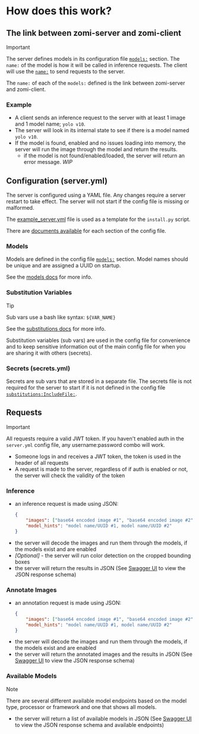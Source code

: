 # How does this work?

## The link between zomi-server and zomi-client
>[!IMPORTANT]
> The server defines models in its configuration file [`models:`](Config/models.md) section. The `name:` of the model is how it will 
> be called in inference requests. The client will use the [`name:`](Config/models.md#name) to send requests to the server.

The `name:` of each of the `models:` defined is the link between zomi-server and zomi-client.

### Example
- A client sends an inference request to the server with at least 1 image and 1 model name; `yolo v10`.
- The server will look in its internal state to see if there is a model named `yolo v10`.
- If the model is found, enabled and no issues loading into memory, the server will run the image through the model and return the results.
    - if the model is not found/enabled/loaded, the server will return an error message. *WIP* 

## Configuration (server.yml)
The server is configured using a YAML file. Any changes require a server restart to take effect. 
The server will not start if the config file is missing or malformed.

The [example_server.yml](../configs/example_server.yml) file is used as a template for the `install.py` script. 

There are [documents available](Config/README.md) for each section of the config file.

### Models
Models are defined in the config file [`models:`](../configs/example_server.yml?plain=1#L127) section. 
Model names should be unique and are assigned a UUID on startup.

See the [models docs](Config/models.md) for more info.

### Substitution Variables 

>[!TIP]
> Sub vars use a bash like syntax: `${VAR_NAME}`
> 
> See the [substitutions docs](Config/substitutions.md) for more info.

Substitution variables (sub vars) are used in the config file for convenience and to keep sensitive information 
out of the main config file for when you are sharing it with others (secrets).

### Secrets (secrets.yml)
Secrets are sub vars that are stored in a separate file. The secrets file is not required for the server to start 
if it is not defined in the config file [`substitutions:IncludeFile:`](../configs/example_server.yml?plain=1#L20).

## Requests
>[!IMPORTANT]
> All requests require a valid JWT token. If you haven't enabled auth in the `server.yml` config file, any username:password combo will work.

- Someone logs in and receives a JWT token, the token is used in the header of all requests
- A request is made to the server, regardless of if auth is enabled or not, the server will check the validity of the token

### Inference
- an inference request is made using JSON:
    ```json
    {
        "images": ["base64 encoded image #1", "base64 encoded image #2"],
        "model_hints": "model name/UUID #1, model name/UUID #2"
    }
    ```
- the server will decode the images and run them through the models, if the models exist and are enabled
- *[Optional]* - the server will run color detection on the cropped bounding boxes
- the server will return the results in JSON (See [Swagger UI](../README.md#swagger-ui) to view the JSON response schema)

### Annotate Images
- an annotation request is made using JSON:
    ```json
    {
        "images": ["base64 encoded image #1", "base64 encoded image #2"],
        "model_hints": "model name/UUID #1, model name/UUID #2"
    }
    ```
- the server will decode the images and run them through the models, if the models exist and are enabled
- the server will return the annotated images and the results in JSON (See [Swagger UI](../README.md#swagger-ui) to view the JSON response schema)

### Available Models
>[!NOTE]
> There are several different available model endpoints based on the model type, processor or framework and one that shows all models.

- the server will return a list of available models in JSON (See [Swagger UI](../README.md#swagger-ui) to view the JSON response schema and available endpoints)